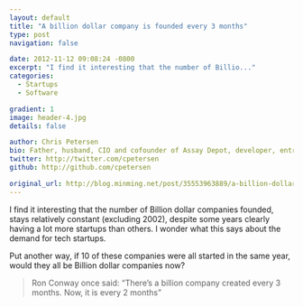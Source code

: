 ```yaml
---
layout: default
title: "A billion dollar company is founded every 3 months"
type: post
navigation: false

date: 2012-11-12 09:08:24 -0800
excerpt: "I find it interesting that the number of Billio..."
categories:
  - Startups
  - Software

gradient: 1
image: header-4.jpg
details: false

author: Chris Petersen
bio: Father, husband, CIO and cofounder of Assay Depot, developer, entrepreneur and technologist.
twitter: http://twitter.com/cpetersen
github: http://github.com/cpetersen

original_url: http://blog.minming.net/post/35553963889/a-billion-dollar-software-tech-company-is-founded-every
---
```



I find it interesting that the number of Billion dollar companies founded, stays relatively constant (excluding 2002), despite some years clearly having a lot more startups than others. I wonder what this says about the demand for tech startups.

Put another way, if 10 of these companies were all started in the same year, would they all be Billion dollar companies now?

 > Ron Conway once said: “There’s a billion company created every 3 months. Now, it is every 2 months”

